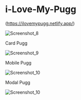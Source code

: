 # i-Love-My-Pugg 
(https://ilovemypugg.netlify.app/)

![Screenshot_8](https://user-images.githubusercontent.com/62224609/133913599-20db9321-914e-4bb1-82ce-8a520063606c.png)

Card Pugg

![Screenshot_9](https://user-images.githubusercontent.com/62224609/133913630-f179fb2a-b7e3-4107-8ece-d30b561c7286.png)


Mobile Pugg

![Screenshot_10](https://user-images.githubusercontent.com/62224609/133913661-7c0579b9-0655-4618-8e6b-07634a0ef8c3.png)


Modal Pugg

![Screenshot_10](https://user-images.githubusercontent.com/62224609/133913746-92218575-5106-42ec-9b50-c594aa064192.png)



